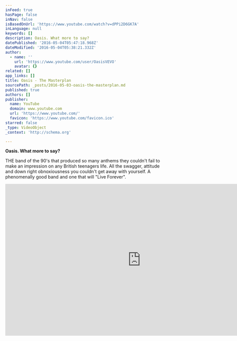 ```yaml
---
inFeed: true
hasPage: false
inNav: false
isBasedOnUrl: 'https://www.youtube.com/watch?v=dPPi2D6GK7A'
inLanguage: null
keywords: []
description: Oasis. What more to say?
datePublished: '2016-05-04T05:47:18.968Z'
dateModified: '2016-05-04T05:38:21.332Z'
author:
  - name: ''
    url: 'https://www.youtube.com/user/OasisVEVO'
    avatar: {}
related: []
app_links: []
title: Oasis - The Masterplan
sourcePath: _posts/2016-05-03-oasis-the-masterplan.md
published: true
authors: []
publisher:
  name: YouTube
  domain: www.youtube.com
  url: 'https://www.youtube.com/'
  favicon: 'https://www.youtube.com/favicon.ico'
starred: false
_type: VideoObject
_context: 'http://schema.org'

---
```

**Oasis. What more to say?**

THE band of the 90's that produced so many anthems they couldn't fail to make an impression on any British teenagers life. All the swagger, attitude and down right obnoxiousness you couldn't get away with yourself. A phenomenally good band and one that will "Live Forever".

<iframe src="https://cdn.embedly.com/widgets/media.html?src=https%3A%2F%2Fwww.youtube.com%2Fembed%2FdPPi2D6GK7A%3Ffeature%3Doembed&amp;url=https%3A%2F%2Fwww.youtube.com%2Fwatch%3Fv%3DdPPi2D6GK7A&amp;image=https%3A%2F%2Fi.ytimg.com%2Fvi%2FdPPi2D6GK7A%2Fhqdefault.jpg&amp;key=b7d04c9b404c499eba89ee7072e1c4f7&amp;type=text%2Fhtml&amp;schema=youtube" width="854" height="480" scrolling="no" frameborder="0" allowfullscreen="" style=""></iframe>